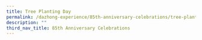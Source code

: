```yaml
---
title: Tree Planting Day
permalink: /dazhong-experience/85th-anniversary-celebrations/tree-planting-day/
description: ""
third_nav_title: 85th Anniversary Celebrations
---
```

